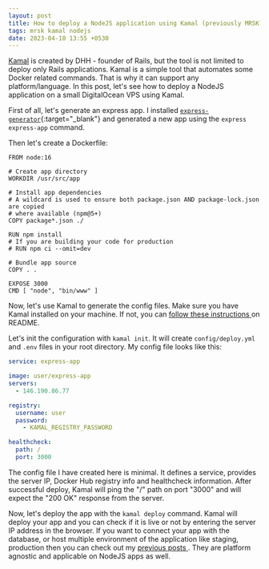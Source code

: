 ```yaml
---
layout: post
title: How to deploy a NodeJS application using Kamal (previously MRSK)
tags: mrsk kamal nodejs
date: 2023-04-10 13:55 +0530
---
```

[Kamal](https://kamal-deploy.org/) is created by DHH - founder of Rails, but the tool is not limited to deploy only Rails applications. Kamal is a simple tool that automates some Docker related commands. That is why it can support any platform/language. In this post, let's see how to deploy a NodeJS application on a small DigitalOcean VPS using Kamal.

First of all, let's generate an express app. I installed [`express-generator`](https://expressjs.com/en/starter/generator.html){:target="_blank"} and generated a new app using the `express express-app` command.

Then let's create a Dockerfile:
```
FROM node:16

# Create app directory
WORKDIR /usr/src/app

# Install app dependencies
# A wildcard is used to ensure both package.json AND package-lock.json are copied
# where available (npm@5+)
COPY package*.json ./

RUN npm install
# If you are building your code for production
# RUN npm ci --omit=dev

# Bundle app source
COPY . .

EXPOSE 3000
CMD [ "node", "bin/www" ]
```

Now, let's use Kamal to generate the config files. Make sure you have Kamal installed on your machine. If not, you can [ follow these instructions ](https://kamal-deploy.org/docs/installation) on README.

Let's init the configuration with `kamal init`. It will create `config/deploy.yml` and `.env` files in your root directory. My config file looks like this:

```yml
service: express-app

image: user/express-app
servers:
  - 146.190.86.77

registry:
  username: user
  password:
    - KAMAL_REGISTRY_PASSWORD

healthcheck:
  path: /
  port: 3000
```

The config file I have created here is minimal. It defines a service, provides the server IP, Docker Hub registry info and healthcheck information. After successful deploy, Kamal will ping the "/" path on port "3000" and will expect the "200 OK" response from the server.

Now, let's deploy the app with the `kamal deploy` command. Kamal will deploy your app and you can check if it is live or not by entering the server IP address in the browser. If you want to connect your app with the database, or host multiple environment of the application like staging, production then you can check out my [ previous posts ](https://www.kartikey.dev/tag/mrsk/). They are platform agnostic and applicable on NodeJS apps as well.
